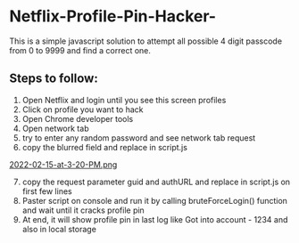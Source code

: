 # Netflix-Profile-Pin-Hacker-
This is a simple javascript solution to attempt all possible 4 digit passcode from 0 to 9999 and find a correct one. 

## Steps to follow:

1. Open Netflix and login until you see this screen profiles
2. Click on profile you want to hack
3. Open Chrome developer tools
4. Open network tab
5. try to enter any random password and see network tab request
6. copy the blurred field and replace in script.js

[2022-02-15-at-3-20-PM.png](https://postimg.cc/Y4FDyqGp)

7. copy the request parameter guid and authURL and replace in script.js on first few lines
8. Paster script on console and run it by calling bruteForceLogin() function and wait until it cracks profile pin
9. At end, it will show profile pin in last log like Got into account - 1234 and also in local storage




